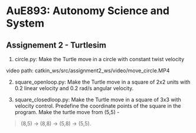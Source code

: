 # AuE893: Autonomy Science and System

## Assignement 2 - Turtlesim

1) circle.py: Make the Turtle move in a circle with constant twist velocity  
  
video path: catkin_ws/src/assignment2_ws/video/move_circle.MP4
  
2) square_openloop.py: Make the Turtle move in a square of 2x2 units with 0.2 linear velocity
and 0.2 rad/s angular velocity.  
  
3)  square_closedloop.py: Make the Turtle move in a square of 3x3 with velocity control. Predefine
the coordinate points of the square in the program. Make the turtle move from (5,5) -
> (8,5) -> (8,8) -> (5,8) -> (5,5).  

